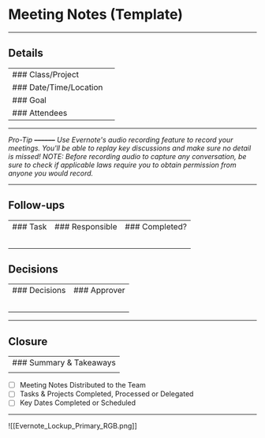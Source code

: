 # Meeting Notes (Template)

* * *

## Details

|     |     |
| --- | --- |
| ### Class/Project |     |
| ### Date/Time/Location |     |
| ### Goal |     |
| ### Attendees |     |

* * *

_Pro-Tip_ **––––––**
_Use Evernote's audio recording feature to record your meetings. You'll be able to replay key discussions and make sure no detail is missed!_
_NOTE: Before recording audio to capture any conversation, be sure to check if applicable laws require you to obtain permission from anyone you would record._

* * *

## Follow-ups

|     |     |     |
| --- | --- | --- |
| ### Task | ### Responsible | ### Completed? |
|     |     |     |
|     |     |     |
|     |     |     |
|     |     |     |
|     |     |     |

## Decisions

|     |     |
| --- | --- |
| ### Decisions | ### Approver |
|     |     |
|     |     |
|     |     |
|     |     |
|     |     |

* * *

## Closure

|     |
| --- |
| ### Summary & Takeaways |
|     |

* [ ] Meeting Notes Distributed to the Team
* [ ] Tasks & Projects Completed, Processed or Delegated
* [ ] Key Dates Completed or Scheduled

* * *

![[Evernote_Lockup_Primary_RGB.png]]
